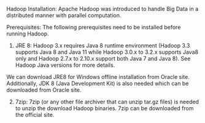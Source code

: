 Hadoop Installation:
Apache Hadoop was introduced to handle Big Data in a distributed manner with parallel computation.

Prerequisites:
The following prerequisites need to be installed before running Hadoop.
1.	JRE 8: Hadoop 3.x requires Java 8 runtime environment (Hadoop 3.3 supports Java 8 and Java 11 while Hadoop 3.0.x to 3.2.x supports Java8 only and Hadoop 2.7.x to 2.10.x support both Java 7 and Java 8). See Hadoop Java versions for more details. 

We can download JRE8 for Windows offline installation from Oracle site.
Additionally, JDK 8 (Java Development Kit) is also needed which can be downloaded from Oracle site.

2.	7zip: 7zip (or any other file archiver that can unzip tar.gz files) is needed to unzip the download Hadoop binaries. 7zip can be downloaded from the official site.
